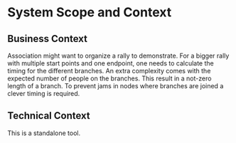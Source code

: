 # System Scope and Context

## Business Context

Association might want to organize a rally to demonstrate.
For a bigger rally with multiple start points and one endpoint, one needs to calculate the timing for the different branches.
An extra complexity comes with the expected number of people on the branches. This result in a not-zero length of a branch.
To prevent jams in nodes where branches are joined a clever timing is required.

## Technical Context

This is a standalone tool. 
